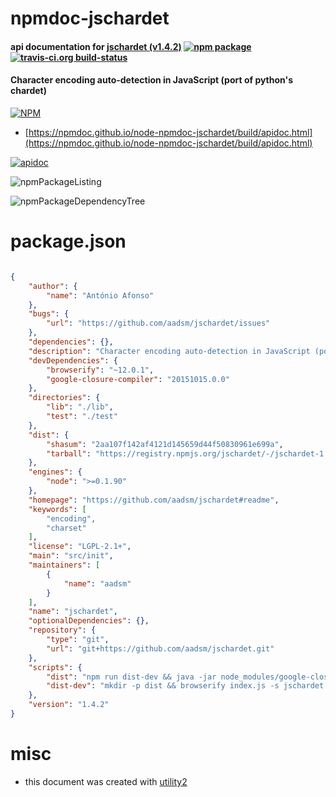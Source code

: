 # npmdoc-jschardet

#### api documentation for  [jschardet (v1.4.2)](https://github.com/aadsm/jschardet#readme)  [![npm package](https://img.shields.io/npm/v/npmdoc-jschardet.svg?style=flat-square)](https://www.npmjs.org/package/npmdoc-jschardet) [![travis-ci.org build-status](https://api.travis-ci.org/npmdoc/node-npmdoc-jschardet.svg)](https://travis-ci.org/npmdoc/node-npmdoc-jschardet)

#### Character encoding auto-detection in JavaScript (port of python's chardet)

[![NPM](https://nodei.co/npm/jschardet.png?downloads=true&downloadRank=true&stars=true)](https://www.npmjs.com/package/jschardet)

- [https://npmdoc.github.io/node-npmdoc-jschardet/build/apidoc.html](https://npmdoc.github.io/node-npmdoc-jschardet/build/apidoc.html)

[![apidoc](https://npmdoc.github.io/node-npmdoc-jschardet/build/screenCapture.buildCi.browser.%252Ftmp%252Fbuild%252Fapidoc.html.png)](https://npmdoc.github.io/node-npmdoc-jschardet/build/apidoc.html)

![npmPackageListing](https://npmdoc.github.io/node-npmdoc-jschardet/build/screenCapture.npmPackageListing.svg)

![npmPackageDependencyTree](https://npmdoc.github.io/node-npmdoc-jschardet/build/screenCapture.npmPackageDependencyTree.svg)



# package.json

```json

{
    "author": {
        "name": "António Afonso"
    },
    "bugs": {
        "url": "https://github.com/aadsm/jschardet/issues"
    },
    "dependencies": {},
    "description": "Character encoding auto-detection in JavaScript (port of python's chardet)",
    "devDependencies": {
        "browserify": "~12.0.1",
        "google-closure-compiler": "20151015.0.0"
    },
    "directories": {
        "lib": "./lib",
        "test": "./test"
    },
    "dist": {
        "shasum": "2aa107f142af4121d145659d44f50830961e699a",
        "tarball": "https://registry.npmjs.org/jschardet/-/jschardet-1.4.2.tgz"
    },
    "engines": {
        "node": ">=0.1.90"
    },
    "homepage": "https://github.com/aadsm/jschardet#readme",
    "keywords": [
        "encoding",
        "charset"
    ],
    "license": "LGPL-2.1+",
    "main": "src/init",
    "maintainers": [
        {
            "name": "aadsm"
        }
    ],
    "name": "jschardet",
    "optionalDependencies": {},
    "repository": {
        "type": "git",
        "url": "git+https://github.com/aadsm/jschardet.git"
    },
    "scripts": {
        "dist": "npm run dist-dev && java -jar node_modules/google-closure-compiler/compiler.jar --warning_level QUIET --compilation_level SIMPLE_OPTIMIZATIONS --js dist/jschardet.js > dist/jschardet.min.js",
        "dist-dev": "mkdir -p dist && browserify index.js -s jschardet --detect-globals false -o dist/jschardet.js"
    },
    "version": "1.4.2"
}
```



# misc
- this document was created with [utility2](https://github.com/kaizhu256/node-utility2)

